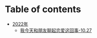 # Table of contents

* [2022年](README.md)
  * [我今天和朋友聊起恋爱这回事-10.27](2022-nian/wo-jin-tian-he-peng-you-liao-qi-lian-ai-zhe-hui-shi-10.27.md)
